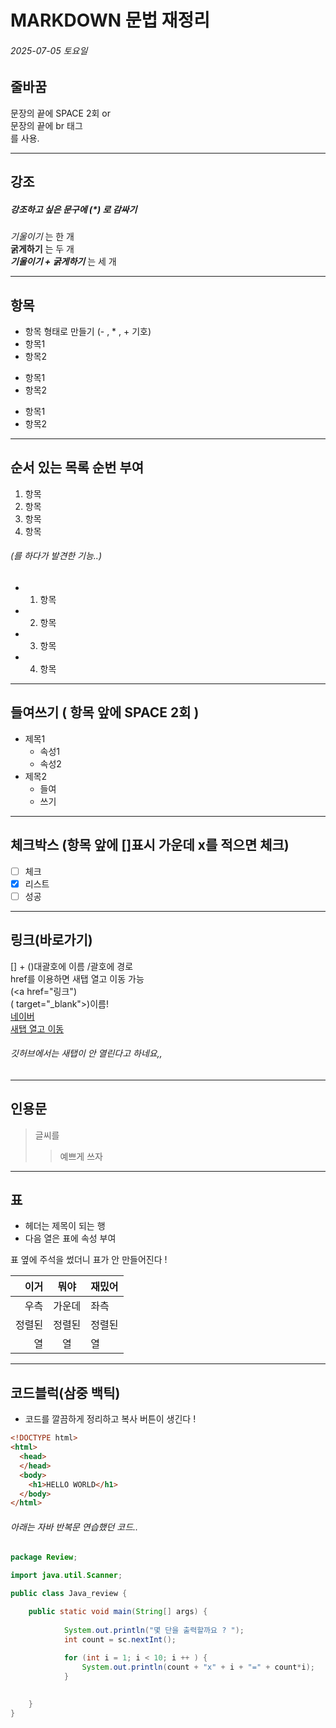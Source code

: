 


# MARKDOWN 문법 재정리
###### 2025-07-05 토요일


<!--- 주석! --->



## 줄바꿈


문장의 끝에 SPACE 2회 or    
문장의 끝에 br 태그<br>
를 사용.


---
## 강조

##### 강조하고 싶은 문구에 (*) 로 감싸기

*기울이기* 는 한 개  
**굵게하기** 는 두 개  
***기울이기 + 굵게하기*** 는 세 개

---
## 항목 

- 항목 형태로 만들기
(- , * , + 기호)
- 항목1
- 항목2
* 항목1
* 항목2
+ 항목1
+ 항목2
---
## 순서 있는 목록 순번 부여
 1. 항목
 2. 항목
 3. 항목
 4. 항목
###### (를 하다가 발견한 기능..)
- 1. 항목
- 2. 항목
- 3. 항목
- 4. 항목
---
## 들여쓰기 ( 항목 앞에 SPACE 2회 )
- 제목1  
  - 속성1
  - 속성2
- 제목2
  - 들여
  - 쓰기

---
## 체크박스 (항목 앞에 []표시 가운데 x를 적으면 체크)
- [ ] 체크
- [x] 리스트
- [ ] 성공
---
## 링크(바로가기)
[] + ()대괄호에 이름 /괄호에 경로  
href를 이용하면 새탭 열고 이동 가능  
(<a href="링크")  
( target="_blank">)이름!  
[네이버](https://naver.com)  
<a href="https://naver.com" target="_blank">새탭 열고 이동</a>
###### 깃허브에서는 새탭이 안 열린다고 하네요,,



---
## 인용문
> 글씨를
>> 예쁘게 쓰자
---
## 표
- 헤더는 제목이 되는 행
- 다음 열은 표에 속성 부여
<!-- 오른쪽 정렬 / 가운데 정렬 / 왼쪽 정렬 -->
표 옆에 주석을 썼더니 표가 안 만들어진다 !

|이거|뭐야|재밌어|
|-:|:-:|:-|
|우측|가운데|좌측|
|정렬된|정렬된|정렬된|
|열|열|열|

---
## 코드블럭(삼중 백틱)
- 코드를 깔끔하게 정리하고 복사 버튼이 생긴다 !
```html
<!DOCTYPE html>
<html>
  <head>
  </head>
  <body>
    <h1>HELLO WORLD</h1>
  </body>
</html>
```
###### 아래는 자바 반복문 연습했던 코드..
```java
package Review;

import java.util.Scanner;

public class Java_review {

	public static void main(String[] args) {
	        
	        System.out.println("몇 단을 출력할까요 ? ");
	        int count = sc.nextInt();
	        
	        for (int i = 1; i < 10; i ++ ) {
	        	System.out.println(count + "x" + i + "=" + count*i);
	        }
	        

	}
}
```






